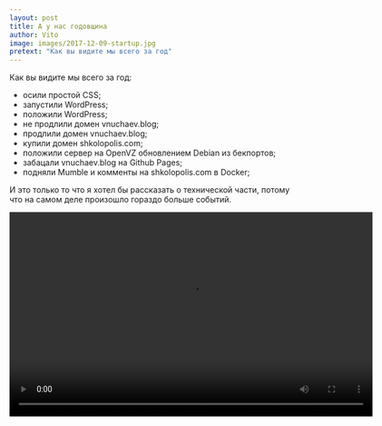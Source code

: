 ```yaml
---
layout: post
title: А у нас годовщина
author: Vito
image: images/2017-12-09-startup.jpg
pretext: "Как вы видите мы всего за год"
---
```

Как вы видите мы всего за год:
  - осили простой CSS;
  - запустили WordPress;
  - положили WordPress;
  - не продлили домен vnuchaev.blog;
  - продлили домен vnuchaev.blog;
  - купили домен shkolopolis.com;
  - положили сервер на OpenVZ обновлением Debian из бекпортов;
  - забацали vnuchaev.blog на Github Pages;
  - подняли Mumble и комменты на shkolopolis.com в Docker;

И это только то что я хотел бы рассказать о технической части, потому что на
самом деле произошло гораздо больше событий.

<video width="640" height="360" preload="metadata" controls="controls">
  <source src="/video/2018-12-09-video.mp4" type="video/mp4">
  Тег video не поддерживается вашим браузером.
  <a href="/video/2018-12-09-video.mp4">Скачать видео</a>
</video>

